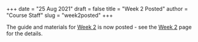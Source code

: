 +++
date = "25 Aug 2021"
draft = false
title = "Week 2 Posted"
author = "Course Staff"
slug = "week2posted"
+++

The guide and materials for [Week 2](/week2) is now posted - see the
[Week 2](/week2) page for the details.
